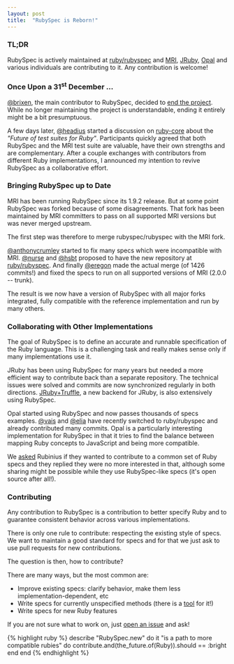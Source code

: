 ```yaml
---
layout: post
title:  "RubySpec is Reborn!"
---
```


### TL;DR
RubySpec is actively maintained at [ruby/rubyspec][rubyspec] and
[MRI][rubyci], [JRuby][jruby], [Opal][opal] and various individuals are contributing to it.
Any contribution is welcome!

### Once Upon a 31<sup>st</sup> December ...

[@brixen][brixen], the main contributor to RubySpec, decided to [end the project][end-blog-post].
While no longer maintaining the project is understandable,
ending it entirely might be a bit presumptuous.

A few days later, [@headius][headius] started a discussion on [ruby-core][future-of-test-suites]
about the *"Future of test suites for Ruby"*.
Participants quickly agreed that both RubySpec and the MRI test suite are valuable, have their own strengths and are complementary.
After a couple exchanges with contributors from different Ruby implementations, I announced my intention to revive RubySpec as a collaborative effort.

### Bringing RubySpec up to Date

MRI has been running RubySpec since its 1.9.2 release.
But at some point RubySpec was forked because of some disagreements.
That fork has been maintained by MRI committers to pass on all supported MRI versions but was never merged upstream.

The first step was therefore to merge rubyspec/rubyspec with the MRI fork.

[@anthonycrumley][anthonycrumley] started to fix many specs which were incompatible with MRI.
[@nurse][nurse] and [@hsbt][hsbt] proposed to have the new repository at [ruby/rubyspec][rubyspec].
And finally [@eregon][eregon] made the actual merge (of 1426 commits!)
and fixed the specs to run on all supported versions of MRI (2.0.0 -- trunk).

The result is we now have a version of RubySpec with all major forks integrated,
fully compatible with the reference implementation and run by many others.

### Collaborating with Other Implementations

The goal of RubySpec is to define an accurate and runnable specification of the Ruby language.
This is a challenging task and really makes sense only if many implementations use it.

JRuby has been using RubySpec for many years but needed a more efficient way to contribute back than a separate repository. The technical issues were solved and commits are now synchronized regularly in both directions.
[JRuby+Truffle][jrubytruffle], a new backend for JRuby, is also extensively using RubySpec.

Opal started using RubySpec and now passes thousands of specs examples.
[@vais][vais] and [@elia][elia] have recently switched to ruby/rubyspec
and already contributed many commits.
Opal is a particularly interesting implementation for RubySpec
in that it tries to find the balance between mapping Ruby concepts to JavaScript and being more compatible.

We [asked][future-of-rubyspec] Rubinius if they wanted to contribute to a common set of Ruby specs
and they replied they were no more interested in that, although some
sharing might be possible while they use RubySpec-like specs (it's open source after all!).

### Contributing

Any contribution to RubySpec is a contribution to better specify Ruby
and to guarantee consistent behavior across various implementations.

There is only one rule to contribute: respecting the existing style of specs.
We want to maintain a good standard for specs and for that
we just ask to use pull requests for new contributions.

The question is then, how to contribute?

There are many ways, but the most common are:

* Improve existing specs: clarify behavior, make them less implementation-dependent, etc
* Write specs for currently unspecified methods (there is a [tool][CONTRIBUTING.md] for it!)
* Write specs for new Ruby features

If you are not sure what to work on, just [open an issue][issues] and ask!

{% highlight ruby %}
describe "RubySpec.new" do
  it "is a path to more compatible rubies" do
    contribute.and(the_future.of(Ruby)).should == :bright
  end
end
{% endhighlight %}

[rubyspec]: https://github.com/ruby/rubyspec
[brixen]: https://github.com/brixen
[end-blog-post]: http://rubini.us/2014/12/31/matz-s-ruby-developers-don-t-use-rubyspec/
[eregon]: https://github.com/eregon
[anthonycrumley]: https://github.com/anthonycrumley
[nurse]: https://github.com/nurse
[hsbt]: https://github.com/hsbt
[vais]: https://github.com/vais
[elia]: https://github.com/elia
[headius]: https://github.com/headius
[rubyci]: http://rubyci.org/
[jruby]: http://jruby.org/
[jrubytruffle]: https://github.com/jruby/jruby/wiki/Truffle
[opal]: http://opalrb.org/
[future-of-test-suites]: http://blade.nagaokaut.ac.jp/cgi-bin/scat.rb/ruby/ruby-core/67346
[future-of-rubyspec]: https://github.com/rubinius/rubinius/issues/3403
[CONTRIBUTING.md]: https://github.com/ruby/rubyspec/blob/master/CONTRIBUTING.md
[issues]: https://github.com/ruby/rubyspec/issues
